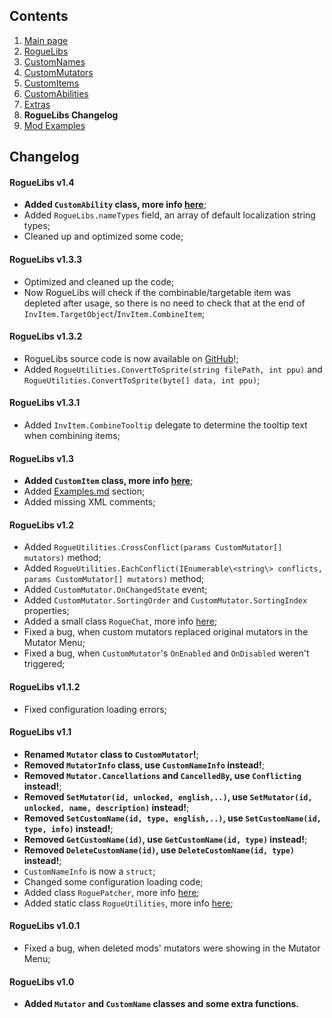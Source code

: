 ## Contents ##

1. [Main page](https://github.com/Abbysssal/RogueLibs)
2. [RogueLibs](./RogueLibs.md)
3. [CustomNames](./CustomNames.md)
4. [CustomMutators](./CustomMutators.md)
5. [CustomItems](./CustomItems.md)
6. [CustomAbilities](./CustomAbilities.md)
7. [Extras](./Extras.md)
8. **RogueLibs Changelog**
9. [Mod Examples](./Examples.md)

## Changelog ##

#### RogueLibs v1.4 ####
* **Added `CustomAbility` class, more info [here](./CustomAbilities.md)**;
* Added `RogueLibs.nameTypes` field, an array of default localization string types;
* Cleaned up and optimized some code;

#### RogueLibs v1.3.3 ####
* Optimized and cleaned up the code;
* Now RogueLibs will check if the combinable/targetable item was depleted after usage, so there is no need to check that at the end of `InvItem.TargetObject`/`InvItem.CombineItem`;

#### RogueLibs v1.3.2 ####
* RogueLibs source code is now available on [GitHub](https://github.com/Abbysssal/RogueLibs)!;
* Added `RogueUtilities.ConvertToSprite(string filePath, int ppu)` and `RogueUtilities.ConvertToSprite(byte[] data, int ppu)`;

#### RogueLibs v1.3.1 ####
* Added `InvItem.CombineTooltip` delegate to determine the tooltip text when combining items;

#### RogueLibs v1.3 ####
* **Added `CustomItem` class, more info [here](./CustomItems.md)**;
* Added [Examples.md](./Examples.md) section;
* Added missing XML comments;

#### RogueLibs v1.2 ####
* Added `RogueUtilities.CrossConflict(params CustomMutator[] mutators)` method;
* Added `RogueUtilities.EachConflict(IEnumerable\<string\> conflicts, params CustomMutator[] mutators)` method;
* Added `CustomMutator.OnChangedState` event;
* Added `CustomMutator.SortingOrder` and `CustomMutator.SortingIndex` properties;
* Added a small class `RogueChat`, more info [here](./Extras.md#roguechat);
* Fixed a bug, when custom mutators replaced original mutators in the Mutator Menu;
* Fixed a bug, when `CustomMutator`'s `OnEnabled` and `OnDisabled` weren't triggered;

#### RogueLibs v1.1.2 ####
* Fixed configuration loading errors;

#### RogueLibs v1.1 ####
* **Renamed `Mutator` class to `CustomMutator`!**;
* **Removed `MutatorInfo` class, use `CustomNameInfo` instead!**;
* **Removed `Mutator.Cancellations` and `CancelledBy`, use `Conflicting` instead!**;
* **Removed `SetMutator(id, unlocked, english,..)`, use `SetMutator(id, unlocked, name, description)` instead!**;
* **Removed `SetCustomName(id, type, english,..)`, use `SetCustomName(id, type, info)` instead!**;
* **Removed `GetCustomName(id)`, use `GetCustomName(id, type)` instead!**;
* **Removed `DeleteCustomName(id)`, use `DeleteCustomName(id, type)` instead!**;
* `CustomNameInfo` is now a `struct`;
* Changed some configuration loading code;
* Added class `RoguePatcher`, more info [here](./Extras.md#roguepatcher);
* Added static class `RogueUtilities`, more info [here](./Extras.md#rogueutilities);

#### RogueLibs v1.0.1 ####
* Fixed a bug, when deleted mods' mutators were showing in the Mutator Menu;

#### RogueLibs v1.0 ####
* **Added `Mutator` and `CustomName` classes and some extra functions.**